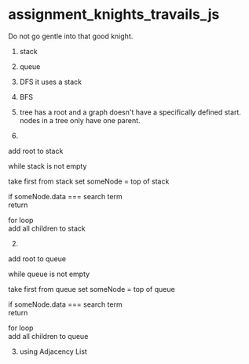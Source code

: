 # assignment_knights_travails_js
Do not go gentle into that good knight.
1. stack  
2. queue  
3. DFS it uses a stack  
4. BFS  
5. tree has a root and a graph doesn't have a specifically defined start.  nodes in a tree only have one parent.  

1.

add root to stack  

while  stack is not empty  

  take first from stack set someNode = top of stack  

  if someNode.data === search term  
    return  

  for loop   
    add all children to stack  

2.  

add root to queue  

while  queue is not empty  

  take first from queue set someNode = top of queue  

  if someNode.data === search term  
    return  

  for loop   
    add all children to queue  


3. using Adjacency List  
